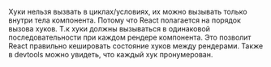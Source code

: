 Хуки нельзя вызвать в циклах/условиях, их можно вызывать только внутри тела компонента. Потому что React полагается на порядок вызова хуков. Т.к хуки должны вызываться в одинаковой последовательности при каждом рендере компонента. Это позволит React правильно кешировать состояние хуков между рендерами. Также в devtools можно увидеть, что каждый хук пронумерован.